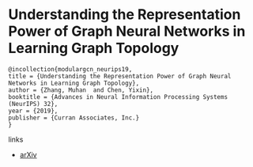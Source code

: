 # Understanding the Representation Power of Graph Neural Networks in Learning Graph Topology

```
@incollection{modulargcn_neurips19,
title = {Understanding the Representation Power of Graph Neural Networks in Learning Graph Topology},
author = {Zhang, Muhan  and Chen, Yixin},
booktitle = {Advances in Neural Information Processing Systems (NeurIPS) 32},
year = {2019},
publisher = {Curran Associates, Inc.}
}
```

links
- [arXiv](https://arxiv.org/abs/1907.05008)
